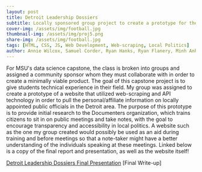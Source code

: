 ```yaml
---
layout: post
title: Detroit Leadership Dossiers
subtitle: Locally sponsored group project to create a prototype for the Detroit subset of the Documenters organization
cover-img: /assets/img/football.jpg
thumbnail-img: /assets/img/proj5.png
share-img: /assets/img/football.jpg
tags: [HTML, CSS, JS, Web Development, Web-scraping, Local Politics]
author: Annie Wilcox, Samuel Corder, Ryan Hanks, Ryan Flanery, Minh Anh Dang
---
```


For MSU's data science capstone, the class is broken into groups and assigned a community sponsor whom they must collaborate with in order to create a minimally viable product. The goal of this capstone project is to give students technical experience in their field. My group was assigned to create a prototype of a website that utilized web-scraping and API technology in order to pull the personal/affiliate information on locally appointed public officials in the Detroit area. The purpose of this prototype is to provide initial research to the Documenters organization, which trains citizens to sit in on public meetings and take notes, with the goal to encourage transparency and accessibility in local politics. A website such as the one my group created would possibly be used as an aid during training and before meetings so that a note-taker might have a better understanding of the individuals speaking at these meetings. Linked below is a copy of the final report and presentation, as well as the website itself!

[Detroit Leadership Dossiers Final Presentation](https://docs.google.com/presentation/d/1XHvR5ZZF5b3zjttYN9TFQzx9Gf7aCE-lMWnG0vwZhD0/edit?usp=sharing)
[Final Write-up]
